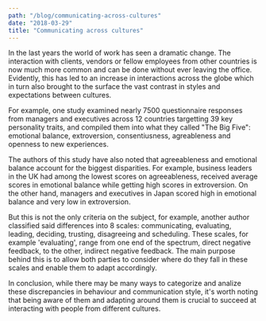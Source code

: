 ```yaml
---
path: "/blog/communicating-across-cultures"
date: "2018-03-29"
title: "Communicating across cultures"
---
```


In the last years the world of work has seen a dramatic change. The interaction with clients, vendors or fellow employees from other countries is now much more common and can be done without ever leaving the office. Evidently, this has led to an increase in interactions across the globe which in turn also brought to the surface the vast contrast in styles and expectations between cultures.

For example, one study examined nearly 7500 questionnaire responses from managers and executives across 12 countries targetting 39 key personality traits, and compiled them into what they called "The Big Five": emotional balance, extroversion, consentiusness, agreableness and openness to new experiences.

The authors of this study have also noted that agreeableness and emotional balance account for the biggest disparities. For example, business leaders in the UK had among the lowest scores on agreeableness, received average scores in emotional balance while getting high scores in extroversion. On the other hand, managers and executives in Japan scored high in emotional balance and very low in extroversion.

But this is not the only criteria on the subject, for example, another author classified said differences into 8 scales: communicating, evaluating, leading, deciding, trusting, disagreeing and scheduling. These scales, for example 'evaluating', range from one end of the spectrum, direct negative feedback, to the other, indirect negative feedback. The main purpose behind this is to allow both parties to consider where do they fall in these scales and enable them to adapt accordingly.

In conclusion, while there may be many ways to categorize and analize these discrepancies in behaviour and communication style, it's worth noting that being aware of them and adapting around them is crucial to succeed at interacting with people from different cultures.
